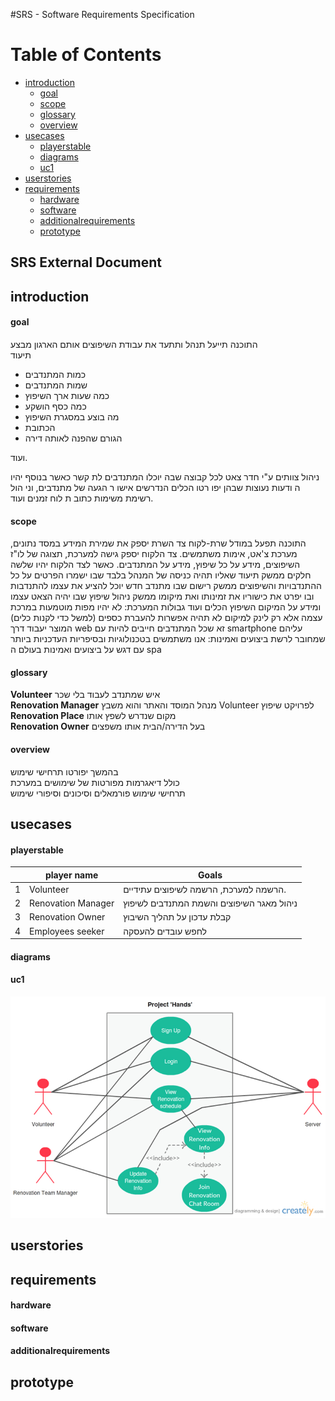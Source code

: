 #SRS - Software Requirements Specification
 
Table of Contents
=================

  * [introduction](#introduction)
    * [goal](#goal)
    * [scope](#scope)
    * [glossary](#glossary)
    * [overview](#overview)
  * [usecases](#usecases)
    * [playerstable](#playerstable)
    * [diagrams](#diagrams)
    * [uc1](#uc1)
  * [userstories](#userstories)
  * [requirements](#requirements)
    * [hardware](#hardware)
    * [software](#software) 
    * [additionalrequirements](#additionalrequirements)
    * [prototype](#prototype)

 
 
## SRS External Document


## introduction

#### goal

התוכנה תייעל תנהל ותתעד את עבודת השיפוצים אותם הארגון מבצע
</br>
תיעוד
 
 * כמות המתנדבים
 * שמות המתנדבים
 * כמה שעות ארך השיפוץ
 * כמה כסף הושקע
 * מה בוצע במסגרת השיפוץ
 * הכתובת
 * הגורם שהפנה לאותה דירה

ועוד.

ניהול צוותים
ע"י חדר צאט לכל קבוצה
שבה יוכלו המתנדבים לת
קשר כאשר בנוסף יהיו ה
ודעות נעוצות שבהן יפו
רטו הכלים הנדרשים אישו
ר הגעה של מתנדבים, וני
הול רשימת משימות  כתוב
ת לוח זמנים ועוד.
 
#### scope

התוכנה תפעל במודל שרת-לקוח 
צד השרת יספק את שמירת המידע במסד נתונים, מערכת צ'אט, אימות משתמשים.
צד הלקוח יספק גישה למערכת, תצוגה של לו"ז השיפוצים, מידע על כל שיפוץ, מידע על המתנדבים.
כאשר לצד הלקוח יהיו שלשה חלקים 
ממשק תיעוד שאליו תהיה כניסה של המנהל בלבד שבו ישמרו הפרטים על כל ההתנדבויות והשיפוצים 
ממשק רישום שבו מתנדב חדש יוכל להציע את עצמו להתנדבות ובו יפרט את כישוריו את זמינותו ואת מיקומו 
ממשק ניהול שיפוץ שבו יהיה הצאט עצמו ומידע על המיקום השיפוץ הכלים ועוד 
גבולות המערכת:
לא יהיו מפות מוטמעות במרכת עצמה אלא רק לינק למיקום 
לא תהיה אפשרות להעברת כספים (למשל כדי לקנות כלים) 
המוצר יעבוד דרך web  זא שכל המתנדבים חייבים להיות עם  smartphone עליהם שמחובר לרשת 
ביצועים ואמינות:
אנו משתמשים בטכנולוגיות ובסיפריות העדכניות ביותר עם דגש על ביצועים ואמינות בעולם ה spa 

#### glossary 

**Volunteer**  איש שמתנדב לעבוד בלי שכר
</br>
**Renovation Manager** מנהל המוסד והאתר והוא משבץ Volunteer לפרויקט שיפוץ
</br>
**Renovation Place** מקום שנדרש לשפץ אותו
</br>
**Renovation Owner** בעל הדירה/הבית אותו משפצים
</br>

#### overview

בהמשך יפורטו תרחישי שימוש 
</br>
כולל דיאגרמות מפורטות של שימושים במערכת 
</br>
תרחישי שימוש פורמאלים וסיכונים וסיפורי שימוש 


## usecases
 

#### playerstable 
|    |player name     | Goals | 
|----|----------------|-------|
| 1  | Volunteer  |  הרשמה למערכת, הרשמה לשיפוצים עתידיים. | 
| 2 | Renovation Manager  | ניהול מאגר השיפוצים והשמת המתנדבים לשיפוץ | 
| 3 | Renovation Owner | קבלת עדכון על תהליך השיבוץ |  
| 4 | Employees seeker | לחפש עובדים להעסקה |  

#### diagrams

#### uc1
![uml_d](https://github.com/Nexxado/ProjectHands/blob/master/documents/uml-d.png)

## userstories 
## requirements 
#### hardware  
#### software 
#### additionalrequirements 
## prototype 

 
